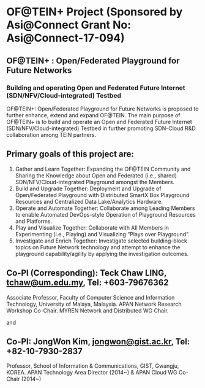 # OF@TEIN+ Project (Sponsored by Asi@Connect Grant No: Asi@Connect-17-094) 

##  OF@TEIN+ : Open/Federated Playground for Future Networks
### Building and operating Open and Federated Future Internet (SDN/NFV/Cloud-integrated) Testbed

OF@TEIN+: Open/Federated Playground for Future Networks is proposed to further enhance, extend and expand OF@TEIN. The
main purpose of OF@TEIN+ is to build and operate an Open and Federated Future Internet (SDN/NFV/Cloud-integrated) Testbed in further promoting SDN-Cloud R&D collaboration among TEIN partners. 

## Primary goals of this project are:

1. Gather and Learn Together: Expanding the OF@TEIN Community and Sharing the Knowledge about
Open and Federated (i.e., shared) SDN/NFV/Cloud-integrated Playground amongst the Members.
2. Build and Upgrade Together: Deployment and Upgrade of Open/Federated Playground with
Distributed SmartX Box Playground Resources and Centralized Data Lake/Analytics Hardware.
3. Operate and Automate Together: Collaborate among Leading Members to enable Automated
DevOps-style Operation of Playground Resources and Platforms.
4. Play and Visualize Together: Collaborate with All Members in Experimenting (i.e., Playing) and
Visualizing “Plays over Playground”.
5. Investigate and Enrich Together: Investigate selected building-block topics on Future Network
technology and attempt to enhance the playground capability/agility by applying the investigation
outcomes.

## Co-PI (Corresponding): Teck Chaw LING, tchaw@um.edu.my, Tel: +603-79676362
Associate Professor, Faculty of Computer Science and Information Technology,
University of Malaya, Malaysia.
APAN Network Research Workshop Co-Chair.
MYREN Network and Distributed WG Chair. 

and 

## Co-PI: JongWon Kim, jongwon@gist.ac.kr, Tel: +82-10-7930-2837
Professor, School of Information & Communications, GIST, Gwangju, KOREA.
APAN Technology Area Director (2014~) & APAN Cloud WG Co-Chair (2014~)

